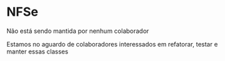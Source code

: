 NFSe
=====

Não está sendo mantida por nenhum colaborador

Estamos no aguardo de colaboradores interessados em refatorar, testar e manter essas classes


